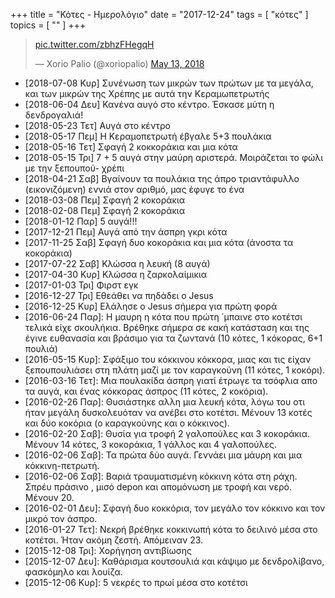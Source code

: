 +++
title = "Κότες - Ημερολόγιο"
date = "2017-12-24"
tags = [ "κότες" ]
topics = [ "" ]
+++

<blockquote class="twitter-tweet" data-lang="en"><p lang="und" dir="ltr"><a href="https://t.co/zbhzFHegqH">pic.twitter.com/zbhzFHegqH</a></p>&mdash; Xorio Palio (@xoriopalio) <a href="https://twitter.com/xoriopalio/status/995651172815003648?ref_src=twsrc%5Etfw">May 13, 2018</a></blockquote>
<script async src="https://platform.twitter.com/widgets.js" charset="utf-8"></script>

-   <span class="timestamp-wrapper"><span class="timestamp">[2018-07-08 Κυρ] </span></span> Συνένωση των μικρών των πρώτων με τα μεγάλα, και των μικρών της Χρέπης με αυτά την Κεραμωπετρωτής
-   <span class="timestamp-wrapper"><span class="timestamp">[2018-06-04 Δευ] </span></span> Κανένα αυγό στο κέντρο. Έσκασε μύτη η δενδρογαλιά!
-   <span class="timestamp-wrapper"><span class="timestamp">[2018-05-23 Τετ] </span></span> Αυγά στο κέντρο
-   <span class="timestamp-wrapper"><span class="timestamp">[2018-05-17 Πεμ] </span></span> H Κεραμοπετρωτή έβγαλε 5+3 πουλάκια
-   <span class="timestamp-wrapper"><span class="timestamp">[2018-05-16 Τετ] </span></span> Σφαγή 2 κοκκοράκια και μια κότα
-   <span class="timestamp-wrapper"><span class="timestamp">[2018-05-15 Τρι] </span></span> 7 + 5 αυγά στην μαύρη αριστερά. Μοιράζεται το φώλι με την ξεπουπού- χρέπι
-   <span class="timestamp-wrapper"><span class="timestamp">[2018-04-21 Σαβ] </span></span> Βγαίνουν τα πουλάκια της άπρο τριαντάφυλλο (εικονιζόμενη) εννιά στον αριθμό, μας έφυγε το ένα
-   <span class="timestamp-wrapper"><span class="timestamp">[2018-03-08 Πεμ] </span></span> Σφαγή 2 κοκοράκια
-   <span class="timestamp-wrapper"><span class="timestamp">[2018-02-08 Πεμ] </span></span> Σφαγή 2 κοκοράκια
-   <span class="timestamp-wrapper"><span class="timestamp">[2018-01-12 Παρ] </span></span> 5 αυγά!!!
-   <span class="timestamp-wrapper"><span class="timestamp">[2017-12-21 Πεμ] </span></span> Αυγά από την άσπρη γκρι κότα
-   <span class="timestamp-wrapper"><span class="timestamp">[2017-11-25 Σαβ] </span></span> Σφαγή δυο κοκοράκια και μια κότα (άνοστα τα κοκοράκια)
-   <span class="timestamp-wrapper"><span class="timestamp">[2017-07-22 Σαβ] </span></span> Κλώσσα η λευκή (8 αυγά)
-   <span class="timestamp-wrapper"><span class="timestamp">[2017-04-30 Κυρ] </span></span> Κλώσσα η ζαρκολαίμικια
-   <span class="timestamp-wrapper"><span class="timestamp">[2017-01-03 Τρι] </span></span> Φιρστ εγκ
-   <span class="timestamp-wrapper"><span class="timestamp">[2016-12-27 Τρι] </span></span> Εθεάθει να πηδάδει ο Jesus
-   <span class="timestamp-wrapper"><span class="timestamp">[2016-12-25 Κυρ] </span></span> Ελάλησε ο Jesus σήμερα για πρώτη φορά
-   <span class="timestamp-wrapper"><span class="timestamp">[2016-06-24 Παρ]</span></span>: Η μαυρη η κότα που πρώτη ΄μπαινε στο κοτέτσι τελικά είχε σκουλήκια. Βρέθηκε σήμερα σε κακή κατάσταση και της έγινε ευθανασία και βράσιμο για τα ζωντανά (10 κότες, 1 κόκορας, 6+1 πουλιά)
-   <span class="timestamp-wrapper"><span class="timestamp">[2016-05-15 Κυρ]</span></span>: Σφάξιμο του κόκκινου κόκκορα, μιας και τις είχαν ξεπουπουλιάσει στη πλάτη μαζί με τον καραγκούνη (11 κότες, 1 κοκόρι).
-   <span class="timestamp-wrapper"><span class="timestamp">[2016-03-16 Τετ]</span></span>: Μια πουλακίδα άσπρη γιατί έτρωγε τα τσόφλια απο τα αυγά, και ένας κόκκορας άσπρος (11 κότες, 2 κοκόρια).
-   <span class="timestamp-wrapper"><span class="timestamp">[2016-02-26 Παρ]</span></span>: Θυσιάστηκε αλλη μια λευκή κότα, λόγω του οτι ήταν μεγάλη δυσκολευόταν να ανέβει στο κοτέτσι. Μένουν 13 κοτές και δύο κοκόρια (ο καραγκούνης και ο κόκκινος).
-   <span class="timestamp-wrapper"><span class="timestamp">[2016-02-20 Σαβ]</span></span>: Θυσία για τροφή 2 γαλοπούλες και 3 κοκοράκια. Μένουν 14 κότες, 3 κοκοράκια, 1 γάλλος και 4 γαλοπούλες.
-   <span class="timestamp-wrapper"><span class="timestamp">[2016-02-06 Σαβ]</span></span>: Τα πρώτα δύο αυγά. Γεννάει μια μάυρη και μια κόκκινη-πετρωτή.
-   <span class="timestamp-wrapper"><span class="timestamp">[2016-02-06 Σαβ]</span></span>: Βαριά τραυματισμένη κόκκινη κότα στη ράχη. Σπρέυ πράσινο , μισό depon και απομόνωση με τροφή και νερό. Μένουν 20.
-   <span class="timestamp-wrapper"><span class="timestamp">[2016-02-01 Δευ]</span></span>: Σφαγή δυο κοκκόρια, τον μεγάλο τον κόκκινο και τον μικρό τον άσπρο.
-   <span class="timestamp-wrapper"><span class="timestamp">[2016-01-27 Τετ]</span></span>: Νεκρή βρέθηκε κοκκινωπή κότα το δειλινό μέσα στο κοτέτσι. Ήταν ακόμη ζεστή. Απόμειναν 23.
-   <span class="timestamp-wrapper"><span class="timestamp">[2015-12-08 Τρι]</span></span>: Χορήγηση αντιβίωσης
-   <span class="timestamp-wrapper"><span class="timestamp">[2015-12-07 Δευ]</span></span>: Καθάρισμα κουτσουλιά και κάψιμο με δενδρολίβανο, φασκόμηλο και λουίζα.
-   <span class="timestamp-wrapper"><span class="timestamp">[2015-12-06 Κυρ]</span></span>: 5 νεκρές το πρωί μέσα στο κοτέτσι

